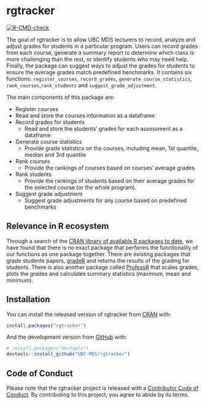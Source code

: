 
<!-- README.md is generated from README.Rmd. Please edit that file -->

# rgtracker

<!-- badges: start -->

[![R-CMD-check](https://github.com/UBC-MDS/rgtracker/workflows/R-CMD-check/badge.svg)](https://github.com/UBC-MDS/rgtracker/actions)
<!-- badges: end -->

The goal of rgtracker is to allow UBC MDS lecturers to record, analyze
and adjust grades for students in a particular program. Users can record
grades from each course, generate a summary report to determine which
class is more challenging than the rest, or identify students who may
need help. Finally, the package can suggest ways to adjust the grades
for students to ensure the average grades match predefined benchmarks.
It contains six functions: `register_courses`, `record_grades`,
`generate_course_statistics`, `rank_courses`,`rank_students` and
`suggest_grade_adjustment`.

The main components of this package are:

-   Register courses
-   Read and store the courses information as a dataframe
-   Record grades for students
    -   Read and store the students’ grades for each assessment as a
        dataframe
-   Generate course statistics
    -   Provide grade statistics on the courses, including mean, 1st
        quantile, median and 3rd quantile
-   Rank courses
    -   Provide the rankings of courses based on courses’ average grades
-   Rank students
    -   Provide the rankings of students based on their average grades
        for the selected course (or the whole program).
-   Suggest grade adjustment
    -   Suggest grade adjustments for any course based on predefined
        benchmarks

## Relevance in R ecosystem

Through a search of the [CRAN library of available R packages to
date](https://cran.r-project.org/web/packages/available_packages_by_date.html),
we have found that there is no exact package that performs the
functionality of our functions as one package together. There are
existing packages that grade students papers,
[gradeR](https://cran.r-project.org/web/packages/gradeR/vignettes/gradeR.html)
and returns the results of the grading for students. There is also
another package called
[ProfessR](https://cran.r-project.org/web/packages/ProfessR/index.html)
that scales grades, plots the grades and calculates summary statistics
(maximum, mean and minimum).

## Installation

You can install the released version of rgtracker from
[CRAN](https://CRAN.R-project.org) with:

``` r
install.packages("rgtracker")
```

And the development version from [GitHub](https://github.com/) with:

``` r
# install.packages("devtools")
devtools::install_github("UBC-MDS/rgtracker")
```

## Code of Conduct

Please note that the rgtracker project is released with a [Contributor
Code of
Conduct](https://contributor-covenant.org/version/2/0/CODE_OF_CONDUCT.html).
By contributing to this project, you agree to abide by its terms.
